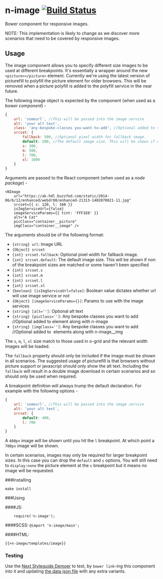 n-image [![Build Status](https://travis-ci.org/Financial-Times/n-image.svg?branch=master)](https://travis-ci.org/Financial-Times/n-image)
=================

Bower component for responsive images.

NOTE: This implementation is likely to change as we discover more scenarios that need to be covered by responsive images.

## Usage

The image component allows you to specify different size images to be used at different breakpoints. It's essentially a wrapper around the new `<picture></picture>` element. Currently we're using the latest version of picturefill to polyfill the picture element for older browsers. This will be removed when a picture polyfill is added to the polyfill service in the near future.

The following image object is expected by the component (when used as a *bower component*) -

```javascript
{
	url: 'someurl', //This will be passed into the image service
	alt: 'your alt text',
	class: 'any-bespoke-classes you-want-to-add', //Optional added to <picture> element along with n-image
	srcset: {
		fallback: 500, //Optional pixel width for fallback image.
		default: 200, //The default image size. This will be shown if non of the breakpoint sizes are matched or some haven't been specified
		s: 300,
		m: 500,
		l: 700,
		xl: 1000
	}
}
```

Arguments are passed to the React component (when used as a *node package*) -

```
<NImage
    url="https://ak-hdl.buzzfed.com/static/2014-06/6/12/enhanced/webdr08/enhanced-21313-1402070821-11.jpg"
    srcset={{ s: 120, l: 160 }}
    isImgServiceUrl={false}
    imageServiceParams={{ tint: 'FFF1E0' }}
    alt="A Cat"
    picClass="container__picture"
    imgClass="container__image" />
```

The arguments should be of the following format:

 * `{string} url`: Image URL
 * `{Object} srcset`
  * `{int} srcset.fallback`: Optional pixel width for fallback image.
  * `{int} srcset.default`: The default image size. This will be shown if non of the breakpoint sizes are matched or some haven't been specified
  *	`{int} srcset.s`
  * `{int} srcset.m`
  * `{int} srcset.l`
  * `{int} srcset.xl`
 * `{boolean} [isImgServiceUrl=false]`: Boolean value dictates whether url will use image service or not
 * `{Object} [imageServiceParams={}]`: Params to use with the image services
 * `{string} [alt='']`: Optional alt text
 * `{string} [picClass='']`: Any bespoke classes you want to add //Optional added to <picture> element along with n-image
 * `{string} [imgClass='']`: Any bespoke classes you want to add //Optional added to <img> elements along with n-image__img

The `s`, `m`, `l`, `xl` size match to those used in o-grid and the relevant width images will be loaded.

The `fallback` property should only be included if the image must be shown in all scenarios. The suggested usage of picturefill is that browsers without picture support or javascript should only show the alt text. Including the `fallback` will result in a double image download in certain scenarios and so should only be used when required.

A breakpoint definition will always trump the default declaration. For example with the following options -

```javascript
{
	url: 'someurl', //This will be passed into the image service
	alt: 'your alt text',
	srcset: {
		default: 400,
		l: 700
	}
}
```
A `400px` image will be shown until you hit the `l` breakpoint. At which point a `700px` image will be shown.

In certain scenarios, images may only be required for larger breakpoint sizes. In this case you can drop the `default` and `s` options. You will still need to `display:none` the picture element at the `s` breakpoint but it means no image will be requested.

###Installing

```
make install
```

###Using

####JS:
```
	require('n-image');
```

####SCSS:
`@import 'n-image/main';`

####HTML:

```
{{>n-image/templates/image}}
```

### Testing

Use the [Next Styleguide Demoer](https://github.com/Financial-Times/next-style-guide-demoer) to test, by `bower link`-ing this component into it and updating [the data json file](./demos/data.json) with any extra variants.
